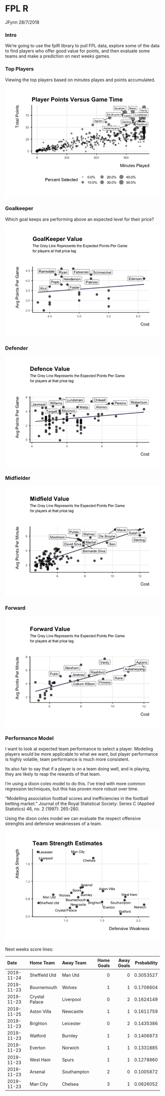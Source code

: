 FPL R
================
JFynn
28/7/2018

### Intro

We’re going to use the fplR library to pull FPL data, explore some of
the data to find players who offer good value for points, and then
evaluate some teams and make a prediction on next weeks games.

### Top Players

Viewing the top players based on minutes playes and points accumulated.

![](player_choice_files/figure-gfm/unnamed-chunk-2-1.png)<!-- -->

### Goalkeeper

Which goal keeps are performing above an expected level for their price?

![](player_choice_files/figure-gfm/unnamed-chunk-3-1.png)<!-- -->

### Defender

![](player_choice_files/figure-gfm/unnamed-chunk-4-1.png)<!-- -->

### Midfielder

![](player_choice_files/figure-gfm/unnamed-chunk-5-1.png)<!-- -->

### Forward

![](player_choice_files/figure-gfm/unnamed-chunk-6-1.png)<!-- -->

### Performance Model

I want to look at expected team performance to select a player. Modeling
players would be more applicable to what we want, but player performance
is highly volatile, team performance is much more consistent.

Its also fair to say that if a player is on a team doing well, and is
playing, they are likely to reap the rewards of that team.

I’m using a dixon coles model to do this. I’ve tried with more common
regression techniques, but this has proven more robust over time.

“Modelling association football scores and inefficiencies in the
football betting market.” Journal of the Royal Statistical Society:
Series C (Applied Statistics) 46, no. 2 (1997): 265-280.

Using the dixon coles model we can evaluate the respect offensive
strenghts and defensive weaknesses of a team.

![](player_choice_files/figure-gfm/unnamed-chunk-9-1.png)<!-- -->

Next weeks score
lines:

| Date       | Home Team      | Away Team   | Home Goals | Away Goals | Probability |
| :--------- | :------------- | :---------- | ---------: | ---------: | ----------: |
| 2019-11-24 | Sheffield Utd  | Man Utd     |          0 |          0 |   0.3053527 |
| 2019-11-23 | Bournemouth    | Wolves      |          1 |          1 |   0.1706604 |
| 2019-11-23 | Crystal Palace | Liverpool   |          0 |          2 |   0.1624149 |
| 2019-11-25 | Aston Villa    | Newcastle   |          1 |          1 |   0.1611759 |
| 2019-11-23 | Brighton       | Leicester   |          0 |          2 |   0.1435386 |
| 2019-11-23 | Watford        | Burnley     |          1 |          1 |   0.1406873 |
| 2019-11-23 | Everton        | Norwich     |          1 |          1 |   0.1331885 |
| 2019-11-23 | West Ham       | Spurs       |          1 |          1 |   0.1278860 |
| 2019-11-23 | Arsenal        | Southampton |          2 |          0 |   0.1005872 |
| 2019-11-23 | Man City       | Chelsea     |          3 |          1 |   0.0626052 |
